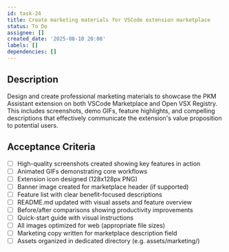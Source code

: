 ```yaml
---
id: task-24
title: Create marketing materials for VSCode extension marketplace
status: To Do
assignee: []
created_date: '2025-08-10 20:08'
labels: []
dependencies: []
---
```


## Description

Design and create professional marketing materials to showcase the PKM Assistant extension on both VSCode Marketplace and Open VSX Registry. This includes screenshots, demo GIFs, feature highlights, and compelling descriptions that effectively communicate the extension's value proposition to potential users.

## Acceptance Criteria

- [ ] High-quality screenshots created showing key features in action
- [ ] Animated GIFs demonstrating core workflows
- [ ] Extension icon designed (128x128px PNG)
- [ ] Banner image created for marketplace header (if supported)
- [ ] Feature list with clear benefit-focused descriptions
- [ ] README.md updated with visual assets and feature overview
- [ ] Before/after comparisons showing productivity improvements
- [ ] Quick-start guide with visual instructions
- [ ] All images optimized for web (appropriate file sizes)
- [ ] Marketing copy written for marketplace description field
- [ ] Assets organized in dedicated directory (e.g. assets/marketing/)
